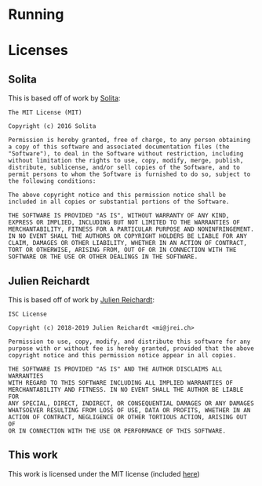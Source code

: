 # Running

# Licenses
## Solita
This is based off of work by [Solita](https://github.com/solita/docker-systemd/blob/master/Dockerfile):
```
The MIT License (MIT)

Copyright (c) 2016 Solita

Permission is hereby granted, free of charge, to any person obtaining a copy of this software and associated documentation files (the "Software"), to deal in the Software without restriction, including without limitation the rights to use, copy, modify, merge, publish, distribute, sublicense, and/or sell copies of the Software, and to permit persons to whom the Software is furnished to do so, subject to the following conditions:

The above copyright notice and this permission notice shall be included in all copies or substantial portions of the Software.

THE SOFTWARE IS PROVIDED "AS IS", WITHOUT WARRANTY OF ANY KIND, EXPRESS OR IMPLIED, INCLUDING BUT NOT LIMITED TO THE WARRANTIES OF MERCHANTABILITY, FITNESS FOR A PARTICULAR PURPOSE AND NONINFRINGEMENT. IN NO EVENT SHALL THE AUTHORS OR COPYRIGHT HOLDERS BE LIABLE FOR ANY CLAIM, DAMAGES OR OTHER LIABILITY, WHETHER IN AN ACTION OF CONTRACT, TORT OR OTHERWISE, ARISING FROM, OUT OF OR IN CONNECTION WITH THE SOFTWARE OR THE USE OR OTHER DEALINGS IN THE SOFTWARE.
```

## Julien Reichardt

This is based off of work by [Julien Reichardt](https://github.com/j8r/dockerfiles/blob/master/systemd/ubuntu/Dockerfile-18.04):
```
ISC License

Copyright (c) 2018-2019 Julien Reichardt <mi@jrei.ch>

Permission to use, copy, modify, and distribute this software for any
purpose with or without fee is hereby granted, provided that the above
copyright notice and this permission notice appear in all copies.

THE SOFTWARE IS PROVIDED "AS IS" AND THE AUTHOR DISCLAIMS ALL WARRANTIES
WITH REGARD TO THIS SOFTWARE INCLUDING ALL IMPLIED WARRANTIES OF
MERCHANTABILITY AND FITNESS. IN NO EVENT SHALL THE AUTHOR BE LIABLE FOR
ANY SPECIAL, DIRECT, INDIRECT, OR CONSEQUENTIAL DAMAGES OR ANY DAMAGES
WHATSOEVER RESULTING FROM LOSS OF USE, DATA OR PROFITS, WHETHER IN AN
ACTION OF CONTRACT, NEGLIGENCE OR OTHER TORTIOUS ACTION, ARISING OUT OF
OR IN CONNECTION WITH THE USE OR PERFORMANCE OF THIS SOFTWARE.
```

## This work
This work is licensed under the MIT license (included [here](./LICENSE))
